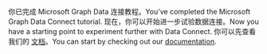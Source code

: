 <!-- markdownlint-disable MD002 MD041 -->

<span data-ttu-id="fb8d1-101">你已完成 Microsoft Graph Data 连接教程。</span><span class="sxs-lookup"><span data-stu-id="fb8d1-101">You've completed the Microsoft Graph Data Connect tutorial.</span></span> <span data-ttu-id="fb8d1-102">现在，你可以开始进一步试验数据连接。</span><span class="sxs-lookup"><span data-stu-id="fb8d1-102">Now you have a starting point to experiment further with Data Connect.</span></span> <span data-ttu-id="fb8d1-103">你可以先查看我们的 [文档](/graph/data-connect-concept-overview)。</span><span class="sxs-lookup"><span data-stu-id="fb8d1-103">You can start by checking out our [documentation](/graph/data-connect-concept-overview).</span></span>
